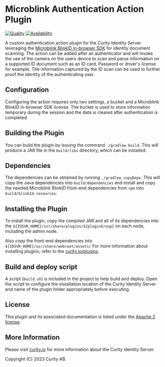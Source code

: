 # Microblink Authentication Action Plugin

[![Quality](https://img.shields.io/badge/quality-demo-red)](https://curity.io/resources/code-examples/status/)
[![Availability](https://img.shields.io/badge/availability-source-blue)](https://curity.io/resources/code-examples/status/)

A custom authentication action plugin for the Curity Identity Server leveraging the [Microblink BlinkID in-browser SDK](https://github.com/BlinkID/blinkid-in-browser) for identity document scanning. The action can be added after an authenticator and will invoke the use of the camera on the users device to scan and parse information on a supported ID document such as an ID card, Password or driver's license for example. The information captured by the ID scan can be used to further proof the identity of the authenticating user.

## Configuration

Configuring the action requires only two settings, a bucket and a Microblink BlinkID in-browser SDK license. The bucket is used to store information temporary during the session and the data is cleared after authentication is completed.

## Building the Plugin

You can build the plugin by issuing the command ``./gradlew build``. This will produce a JAR file in the ``build/libs`` directory,
which can be installed.

## Dependencies

The dependencies can be obtained by running ``./gradlew copyDeps``. This will copy the Java dependencies into ``build/dependencies`` and install and copy the needed Microblink BlinkID front-end dependencies from `npm` into ``build/blinkId-resources``. 

## Installing the Plugin

To install the plugin, copy the compiled JAR and all of its dependencies into the `${IDSVR_HOME}/usr/share/plugins/${pluginGroup}`
on each node, including the admin node. 

Also copy the front-end dependencies into `${IDSVR_HOME}/usr/share/webroot/assets/`
For more information about installing plugins, refer to the [curity.io/plugins](https://support.curity.io/docs/latest/developer-guide/plugins/index.html#plugin-installation).

## Build and deploy script

A script (`build.sh`) is included in the project to help build and deploy. Open the script to configure the installation location of the Curity Identity Server and name of the plugin folder appropriately before executing. 
## License

This plugin and its associated documentation is listed under the [Apache 2 license](https://github.com/curityio/microblink-scan-id/blob/main/LICENSE).

## More Information

Please visit [curity.io](https://curity.io/) for more information about the Curity Identity Server.

Copyright (C) 2023 Curity AB.
